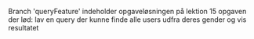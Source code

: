 Branch 'queryFeature' indeholder opgaveløsningen på lektion 15 opgaven der lød:
lav en query der kunne finde alle users udfra deres gender og vis resultatet
